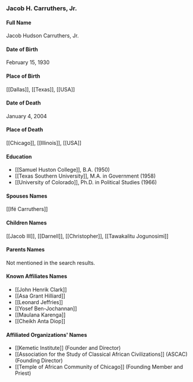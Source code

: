 ### Jacob H. Carruthers, Jr.

#### Full Name

Jacob Hudson Carruthers, Jr.

#### Date of Birth

February 15, 1930

#### Place of Birth

[[Dallas]], [[Texas]], [[USA]]

#### Date of Death

January 4, 2004

#### Place of Death

[[Chicago]], [[Illinois]], [[USA]]

#### Education

- [[Samuel Huston College]], B.A. (1950)
- [[Texas Southern University]], M.A. in Government (1958)
- [[University of Colorado]], Ph.D. in Political Studies (1966)
#### Spouses Names

[[Ifé Carruthers]]

#### Children Names

[[Jacob III]], [[Darnell]], [[Christopher]], [[Tawakalitu Jogunosimi]]

#### Parents Names

Not mentioned in the search results.

#### Known Affiliates Names

- [[John Henrik Clark]]
- [[Asa Grant Hilliard]]
- [[Leonard Jeffries]]
- [[Yosef Ben-Jochannan]]
- [[Maulana Karenga]]
- [[Cheikh Anta Diop]]

#### Affiliated Organizations' Names

- [[Kemetic Institute]] (Founder and Director)
- [[Association for the Study of Classical African Civilizations]] (ASCAC) (Founding Director)
- [[Temple of African Community of Chicago]] (Founding Member and Priest)